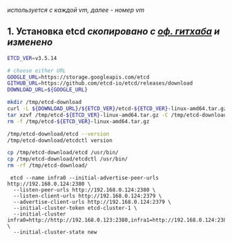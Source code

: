 *используется с каждой vm, далее <NO> - номер vm*

## 1. Установка etcd *скопировано с [оф. гитхаба](https://github.com/etcd-io/etcd/releases/tag/v3.5.14) и изменено*
```bash
ETCD_VER=v3.5.14

# choose either URL
GOOGLE_URL=https://storage.googleapis.com/etcd
GITHUB_URL=https://github.com/etcd-io/etcd/releases/download
DOWNLOAD_URL=${GOOGLE_URL}

mkdir /tmp/etcd-download
curl -L ${DOWNLOAD_URL}/${ETCD_VER}/etcd-${ETCD_VER}-linux-amd64.tar.gz -o /tmp/etcd-${ETCD_VER}-linux-amd64.tar.gz
tar xzvf /tmp/etcd-${ETCD_VER}-linux-amd64.tar.gz -C /tmp/etcd-download --strip-components=1
rm -f /tmp/etcd-${ETCD_VER}-linux-amd64.tar.gz

/tmp/etcd-download/etcd --version
/tmp/etcd-download/etcdctl version

cp /tmp/etcd-download/etcd /usr/bin/
cp /tmp/etcd-download/etcdctl /usr/bin/
rm -rf /tmp/etcd-download/
```

```
 etcd --name infra0 --initial-advertise-peer-urls http://192.168.0.124:2380 \
  --listen-peer-urls http://192.168.0.124:2380 \
  --listen-client-urls http://192.168.0.124:2379 \
  --advertise-client-urls http://192.168.0.124:2379 \
  --initial-cluster-token etcd-cluster-1 \
  --initial-cluster infra0=http://http://192.168.0.123:2380,infra1=http://192.168.0.124:2380,infra2=http://192.168.0.125:2380 \
  --initial-cluster-state new
```

